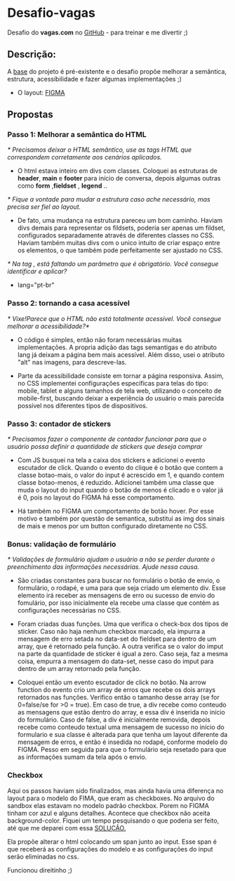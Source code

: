# Desafio-vagas
Desafio  do __vagas.com__ no [GitHub](https://github.com/VAGAScom/desafio-front-end) - para treinar e me divertir ;)

## Descrição:

A [base](https://codesandbox.io/s/frontend-dchtk) do projeto é pré-existente e o desafio propõe melhorar a semântica, estrutura, acessibilidade e fazer algumas implementações ;)

- O layout: [FIGMA](https://www.figma.com/file/Ly86lgfa2qYMB1mV1FYpLEQT/frontend-test?node-id=0%3A2) 

## Propostas

### Passo 1: Melhorar a semântica do HTML

_* Precisamos deixar o HTML semântico, use as tags HTML que correspondem corretamente aos cenários aplicados._

*  O html estava inteiro em divs com classes. Coloquei as estruturas de __header__, __main__ e __footer__ para início de conversa, depois algumas outras como __form__ ,__fieldset__ , __legend__ ..

 _* Fique a vontade para mudar a estrutura caso ache necessário, mas precisa ser fiel ao layout._

 * De fato, uma mudança na estrutura pareceu um bom caminho. Haviam divs demais para representar os fildsets, poderia ser apenas um fildset, configurados separadamente através de diferentes classes no CSS. Haviam também muitas divs com o unico intuito de criar espaço entre os elementos, o que também pode perfeitamente ser ajustado no CSS.

 _* Na tag <html>, está faltando um parâmetro que é obrigatório. Você consegue identificar e aplicar?_

 * lang="pt-br"

### Passo 2: tornando a casa acessível
 
 _* Vixe!Parece que o HTML não está totalmente acessível. Você consegue melhorar a acessibilidade?*_

 * O código é simples, então não foram necessárias muitas implementações.
 A propria adição das tags semantigas e do atributo lang já deixam a página bem mais acessível. Além disso, usei o atributo "alt" nas imagens, para descreve-las.

 * Parte da acessibilidade consiste em tornar a página responsiva. Assim, no CSS implementei configurações específicas para telas do tipo: mobile, tablet e alguns tamanhos de tela web, utilizando o conceito de mobile-first, buscando deixar a experiência do usuário o mais parecida possível nos diferentes tipos de dispositivos.

 ### Passo 3: contador de stickers

  _* Precisamos fazer o componente de contador funcionar para que o usuário possa definir a quantidade de stickers que deseja comprar_

  * Com JS busquei na tela a caixa dos stickers e adicionei o evento escutador de click. Quando o evento do clique é o botão que contem a classe botao-mais, o valor do input é acrescido em 1, e quando contem classe botao-menos, é reduzido.
  Adicionei também uma classe que muda o layout do input quando o botão de menos é clicado e o valor já é 0, pois no layout do FIGMA há esse comportamento.

  * Há também no FIGMA um comportamento de botão hover. Por esse motivo e também por questão de semantica, substitui as img dos sinais de mais e menos por um button configurado diretamente no CSS.  

  ### Bonus: validação de formulário

  _* Validações de formulário ajudam o usuário a não se perder durante o preenchimento das informações necessárias. Ajude nessa causa._



  * São criadas constantes para buscar no formulário o botão de envio, o formulário, o rodapé, e uma para que seja criado um elemento div. Esse elemento irá receber as mensagens de erro ou sucesso de envio do fomulário, por isso inicialmente ela recebe uma classe que contém as configurações necessárias no CSS.

  * Foram criadas duas funções. Uma que verifica o check-box dos tipos de sticker. Caso não haja nenhum checkbox marcado, ela impurra a mensagem de erro setada no data-set do fieldset para dentro de um array, que é retornado pela função. A outra verifica se o valor do imput na parte da quantidade de sticker é igual a zero. Caso seja, faz a mesma coisa, empurra a mensagem do data-set, nesse caso do imput para dentro de um array retornado pela função. 

  * Coloquei então um evento escutador de click no botão. Na arrow function do evento crio um array de erros que recebe os dois arrays retornados nas funções. Verifico então o tamanho desse array (se for 0=false/se for >0 = true). Em caso de true, a div recebe como conteudo as mensagens que estão dentro do array, e essa div é inserida no início do formulário. Caso de false, a div é inicialmente removida, depois recebe como conteudo textual uma mensagem de sucesso no início do formulario e sua classe é alterada para que tenha um layout diferente da mensagem de erros, e então é insedida no rodapé, conforme modelo do FIGMA. Pesso em seguida para que o formulário seja resetado para que as informações sumam da tela após o envio.

  ### Checkbox

  Aqui os passos haviam sido finalizados, mas ainda havia uma diferença no layout para o modelo do FIMA, que eram as checkboxes. No arquivo do sandbox elas estavam no modelo padrão checkbox. Porem no FIGMA tinham cor azul e alguns detalhes. 
  Acontece que checkbox não aceita background-color.
  Fiquei um tempo pesquisando o que poderia ser feito, até que me deparei com essa [SOLUÇÃO.](https://www.w3schools.com/howto/tryit.asp?filename=tryhow_css_custom_checkbox) 

  Ela propõe alterar o html colocando um span junto ao input. Esse span é que receberá as configurações do modelo e as configurações do input serão eliminadas no css.

  Funcionou direitinho ;)